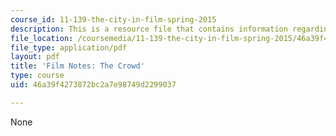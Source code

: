 ```yaml
---
course_id: 11-139-the-city-in-film-spring-2015
description: This is a resource file that contains information regarding the crowd.
file_location: /coursemedia/11-139-the-city-in-film-spring-2015/46a39f4273872bc2a7e98749d2299037_MIT11_139S15_TheCrowd.pdf
file_type: application/pdf
layout: pdf
title: 'Film Notes: The Crowd'
type: course
uid: 46a39f4273872bc2a7e98749d2299037

---
```

None